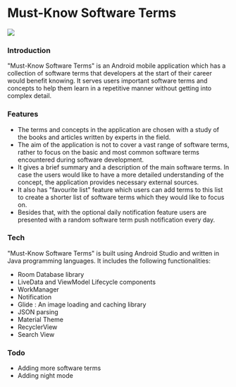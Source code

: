 # Must-Know Software Terms

[![](https://cldup.com/dTxpPi9lDf.thumb.png)](https://nodesource.com/products/nsolid)

### Introduction
"Must-Know Software Terms" is an Android mobile application which has a collection of software terms that developers at the start of their career would benefit knowing. It serves users important software terms and concepts to help them learn in a repetitive manner without getting into complex detail.

### Features
- The terms and concepts in the application are chosen with a study of the books and articles written by experts in the field.
- The aim of the application is not to cover a vast range of software terms, rather to focus on the basic and most common software terms encountered during software development. 
- It gives a brief summary and a description of the main software terms. In case the users would like to have a more detailed understanding of the concept, the application provides necessary external sources. 
- It also has "favourite list" feature which users can add terms to this list to create a shorter list of software terms which they would like to focus on. 
- Besides that, with the optional daily notification feature users are presented with a random software term push notification every day.

### Tech

"Must-Know Software Terms" is built using Android Studio and written in Java programming languages. It includes the following functionalities:

* Room Database library
* LiveData and ViewModel Lifecycle components
* WorkManager 
* Notification
* Glide : An image loading and caching library
* JSON parsing
* Material Theme
* RecyclerView
* Search View

### Todo
* Adding more software terms 
* Adding night mode
